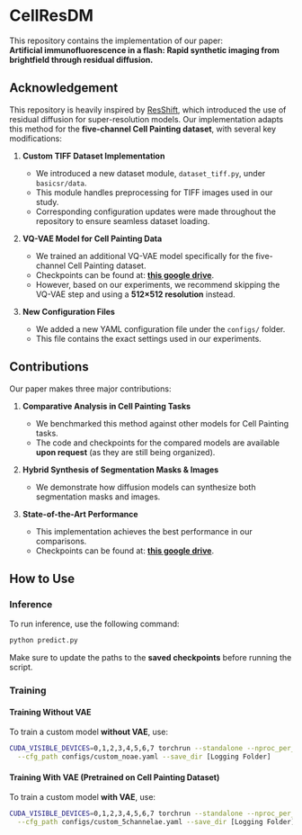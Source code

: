 # CellResDM  
This repository contains the implementation of our paper:  
**Artificial immunofluorescence in a flash: Rapid synthetic imaging from brightfield through residual diffusion.**  

## Acknowledgement  
This repository is heavily inspired by [ResShift](https://github.com/zsyOAOA/ResShift), which introduced the use of residual diffusion for super-resolution models. Our implementation adapts this method for the **five-channel Cell Painting dataset**, with several key modifications:  

1. **Custom TIFF Dataset Implementation**  
   - We introduced a new dataset module, `dataset_tiff.py`, under `basicsr/data`.  
   - This module handles preprocessing for TIFF images used in our study.  
   - Corresponding configuration updates were made throughout the repository to ensure seamless dataset loading.  

2. **VQ-VAE Model for Cell Painting Data**  
   - We trained an additional VQ-VAE model specifically for the five-channel Cell Painting dataset.  
   - Checkpoints can be found at: **[this google drive](https://drive.google.com/file/d/1sM4lrYdxCjaOLMkADkPKgR0urFI6hERZ/view?usp=sharing)**.  
   - However, based on our experiments, we recommend skipping the VQ-VAE step and using a **512×512 resolution** instead.  

3. **New Configuration Files**  
   - We added a new YAML configuration file under the `configs/` folder.  
   - This file contains the exact settings used in our experiments.  

## Contributions  
Our paper makes three major contributions:  

1. **Comparative Analysis in Cell Painting Tasks**  
   - We benchmarked this method against other models for Cell Painting tasks.  
   - The code and checkpoints for the compared models are available **upon request** (as they are still being organized).  

2. **Hybrid Synthesis of Segmentation Masks & Images**  
   - We demonstrate how diffusion models can synthesize both segmentation masks and images.  

3. **State-of-the-Art Performance**  
   - This implementation achieves the best performance in our comparisons.  
   - Checkpoints can be found at: **[this google drive](https://drive.google.com/file/d/1sM4lrYdxCjaOLMkADkPKgR0urFI6hERZ/view?usp=sharing)**. 


## How to Use  

### Inference  
To run inference, use the following command:  
```bash
python predict.py
```  
Make sure to update the paths to the **saved checkpoints** before running the script.  

### Training  

#### Training Without VAE  
To train a custom model **without VAE**, use:  
```bash
CUDA_VISIBLE_DEVICES=0,1,2,3,4,5,6,7 torchrun --standalone --nproc_per_node=8 --nnodes=1 main.py \
  --cfg_path configs/custom_noae.yaml --save_dir [Logging Folder]
```

#### Training With VAE (Pretrained on Cell Painting Dataset)  
To train a custom model **with VAE**, use:  
```bash
CUDA_VISIBLE_DEVICES=0,1,2,3,4,5,6,7 torchrun --standalone --nproc_per_node=8 --nnodes=1 main.py \
  --cfg_path configs/custom_5channelae.yaml --save_dir [Logging Folder]
```




